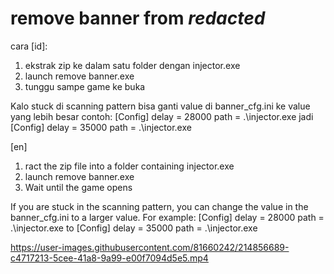 # remove banner from *redacted*
cara [id]:
1. ekstrak zip ke dalam satu folder dengan injector.exe
2. launch remove banner.exe
3. tunggu sampe game ke buka




Kalo stuck di scanning pattern bisa ganti value di banner_cfg.ini ke value yang lebih besar
contoh: 
[Config]
delay = 28000
path = .\injector.exe
jadi
[Config]
delay = 35000
path = .\injector.exe


[en]
1. ract the zip file into a folder containing injector.exe
2. launch remove banner.exe
3. Wait until the game opens

If you are stuck in the scanning pattern, you can change the value in the banner_cfg.ini to a larger value. For example:
[Config]
delay = 28000
path = .\injector.exe
to
[Config]
delay = 35000
path = .\injector.exe

https://user-images.githubusercontent.com/81660242/214856689-c4717213-5cee-41a8-9a99-e00f7094d5e5.mp4
